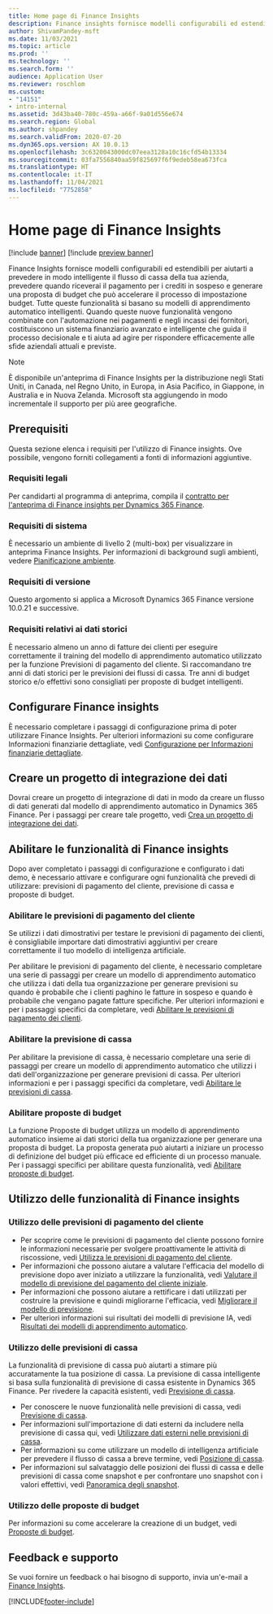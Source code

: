 ```yaml
---
title: Home page di Finance Insights
description: Finance insights fornisce modelli configurabili ed estendibili per aiutarti a prevedere in modo accurato e intelligente il flusso di cassa della tua azienda, prevedere quando riceverai il pagamento per i crediti in sospeso e generare una proposta di budget che può accelerare il processo di impostazione budget. Tutte queste funzionalità si basano su modelli di apprendimento automatico intelligenti.
author: ShivamPandey-msft
ms.date: 11/03/2021
ms.topic: article
ms.prod: ''
ms.technology: ''
ms.search.form: ''
audience: Application User
ms.reviewer: roschlom
ms.custom:
- "14151"
- intro-internal
ms.assetid: 3d43ba40-780c-459a-a66f-9a01d556e674
ms.search.region: Global
ms.author: shpandey
ms.search.validFrom: 2020-07-20
ms.dyn365.ops.version: AX 10.0.13
ms.openlocfilehash: 3c6320043000dc07eea3128a10c16cfd54b13334
ms.sourcegitcommit: 03fa7556840aa59f825697f6f9edeb58ea673fca
ms.translationtype: HT
ms.contentlocale: it-IT
ms.lasthandoff: 11/04/2021
ms.locfileid: "7752858"
---
```

# <a name="finance-insights-home-page"></a>Home page di Finance Insights

[!include [banner](../includes/banner.md)]
[!include [preview banner](../includes/preview-banner.md)]

Finance Insights fornisce modelli configurabili ed estendibili per aiutarti a prevedere in modo intelligente il flusso di cassa della tua azienda, prevedere quando riceverai il pagamento per i crediti in sospeso e generare una proposta di budget che può accelerare il processo di impostazione budget. Tutte queste funzionalità si basano su modelli di apprendimento automatico intelligenti. Quando queste nuove funzionalità vengono combinate con l'automazione nei pagamenti e negli incassi dei fornitori, costituiscono un sistema finanziario avanzato e intelligente che guida il processo decisionale e ti aiuta ad agire per rispondere efficacemente alle sfide aziendali attuali e previste.

> [!NOTE]
> È disponibile un'anteprima di Finance Insights per la distribuzione negli Stati Uniti, in Canada, nel Regno Unito, in Europa, in Asia Pacifico, in Giappone, in Australia e in Nuova Zelanda. Microsoft sta aggiungendo in modo incrementale il supporto per più aree geografiche.

## <a name="prerequisites"></a>Prerequisiti

Questa sezione elenca i requisiti per l'utilizzo di Finance insights. Ove possibile, vengono forniti collegamenti a fonti di informazioni aggiuntive.

### <a name="legal-requirements"></a>Requisiti legali

Per candidarti al programma di anteprima, compila il [contratto per l'anteprima di Finance insights per Dynamics 365 Finance](https://forms.office.com/FormsPro/Pages/ResponsePage.aspx?id=v4j5cvGGr0GRqy180BHbR56j8lZs0FdAvwT75_WNFyxUM1c0Uzc1RFpaU1RVTEwxVTNWUERPRThUSy4u).

### <a name="system-requirements"></a>Requisiti di sistema

È necessario un ambiente di livello 2 (multi-box) per visualizzare in anteprima Finance Insights. Per informazioni di background sugli ambienti, vedere [Pianificazione ambiente](../../fin-ops-core/fin-ops/imp-lifecycle/environment-planning.md).

### <a name="version-requirements"></a>Requisiti di versione

Questo argomento si applica a Microsoft Dynamics 365 Finance versione 10.0.21 e successive.

### <a name="historical-data-requirements"></a>Requisiti relativi ai dati storici

È necessario almeno un anno di fatture dei clienti per eseguire correttamente il training del modello di apprendimento automatico utilizzato per la funzione Previsioni di pagamento del cliente. Si raccomandano tre anni di dati storici per le previsioni dei flussi di cassa. Tre anni di budget storico e/o effettivi sono consigliati per proposte di budget intelligenti.

## <a name="configure-finance-insights"></a>Configurare Finance insights

È necessario completare i passaggi di configurazione prima di poter utilizzare Finance Insights. Per ulteriori informazioni su come configurare Informazioni finanziarie dettagliate, vedi [Configurazione per Informazioni finanziarie dettagliate](configure-for-fin-insites.md).

## <a name="create-a-data-integrator-project"></a>Creare un progetto di integrazione dei dati

Dovrai creare un progetto di integrazione di dati in modo da creare un flusso di dati generati dal modello di apprendimento automatico in Dynamics 365 Finance. Per i passaggi per creare tale progetto, vedi [Crea un progetto di integrazione dei dati](create-data-integrate-project.md).

## <a name="enable-finance-insights-capabilities"></a>Abilitare le funzionalità di Finance insights

Dopo aver completato i passaggi di configurazione e configurato i dati demo, è necessario attivare e configurare ogni funzionalità che prevedi di utilizzare: previsioni di pagamento del cliente, previsione di cassa e proposte di budget.

### <a name="enable-customer-payment-predictions"></a>Abilitare le previsioni di pagamento del cliente
Se utilizzi i dati dimostrativi per testare le previsioni di pagamento dei clienti, è consigliabile importare dati dimostrativi aggiuntivi per creare correttamente il tuo modello di intelligenza artificiale. 

Per abilitare le previsioni di pagamento del cliente, è necessario completare una serie di passaggi per creare un modello di apprendimento automatico che utilizza i dati della tua organizzazione per generare previsioni su quando è probabile che i clienti paghino le fatture in sospeso e quando è probabile che vengano pagate fatture specifiche. Per ulteriori informazioni e per i passaggi specifici da completare, vedi [Abilitare le previsioni di pagamento dei clienti](enable-cust-paymnt-prediction.md). 

### <a name="enable-cash-flow-forecasting"></a>Abilitare la previsione di cassa
Per abilitare la previsione di cassa, è necessario completare una serie di passaggi per creare un modello di apprendimento automatico che utilizzi i dati dell'organizzazione per generare previsioni di cassa. Per ulteriori informazioni e per i passaggi specifici da completare, vedi [Abilitare le previsioni di cassa](enable-cash-flow-forecasting.md).

### <a name="enable-budget-proposals"></a>Abilitare proposte di budget

La funzione Proposte di budget utilizza un modello di apprendimento automatico insieme ai dati storici della tua organizzazione per generare una proposta di budget. La proposta generata può aiutarti a iniziare un processo di definizione del budget più efficace ed efficiente di un processo manuale. Per i passaggi specifici per abilitare questa funzionalità, vedi [Abilitare proposte di budget](enable-budget-proposal.md). 

## <a name="using-finance-insights-features"></a>Utilizzo delle funzionalità di Finance insights

### <a name="using-customer-payment-predictions"></a>Utilizzo delle previsioni di pagamento del cliente

- Per scoprire come le previsioni di pagamento del cliente possono fornire le informazioni necessarie per svolgere proattivamente le attività di riscossione, vedi [Utilizza le previsioni di pagamento del cliente](use-customer-payment-predictions.md).
- Per informazioni che possono aiutare a valutare l'efficacia del modello di previsione dopo aver iniziato a utilizzare la funzionalità, vedi [Valutare il modello di previsione del pagamento del cliente iniziale](evaluate-payment-prediction.md).
- Per informazioni che possono aiutare a rettificare i dati utilizzati per costruire la previsione e quindi migliorarne l'efficacia, vedi [Migliorare il modello di previsione](improve-model.md).
- Per ulteriori informazioni sui risultati dei modelli di previsione IA, vedi [Risultati dei modelli di apprendimento automatico](confusion-matrix.md).

### <a name="using-cash-flow-forecasts"></a>Utilizzo delle previsioni di cassa

La funzionalità di previsione di cassa può aiutarti a stimare più accuratamente la tua posizione di cassa. La previsione di cassa intelligente si basa sulla funzionalità di previsione di cassa esistente in Dynamics 365 Finance. Per rivedere la capacità esistenti, vedi [Previsione di cassa](../cash-bank-management/cash-flow-forecasting.md).

- Per conoscere le nuove funzionalità nelle previsioni di cassa, vedi [Previsione di cassa](cash-flow-forecast-intro.md).
- Per informazioni sull'importazione di dati esterni da includere nella previsione di cassa qui, vedi [Utilizzare dati esterni nelle previsioni di cassa](external-data-in-cash-flow.md). 
- Per informazioni su come utilizzare un modello di intelligenza artificiale per prevedere il flusso di cassa a breve termine, vedi [Posizione di cassa](cash-position.md).
- Per informazioni sul salvataggio delle posizioni dei flussi di cassa e delle previsioni di cassa come snapshot e per confrontare uno snapshot con i valori effettivi, vedi [Panoramica degli snapshot](payment-snapshots.md).

### <a name="using-budget-proposal"></a>Utilizzo delle proposte di budget

Per informazioni su come accelerare la creazione di un budget, vedi [Proposte di budget](budget-proposals.md). 

## <a name="feedback-and-support"></a>Feedback e supporto

Se vuoi fornire un feedback o hai bisogno di supporto, invia un'e-mail a [Finance Insights](mailto:fiap@microsoft.com).

[!INCLUDE[footer-include](../../includes/footer-banner.md)]
